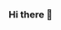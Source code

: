### Hi there 👋

<!--
**Nikoballazi/nikoballazi** is a ✨ _special_ ✨ repository because its `README.md` (this file) appears on your GitHub profile.

title
progress
function
howtouse
howtocontrobute

